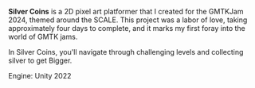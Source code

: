 **Silver Coins** is a 2D pixel art platformer that I created for the GMTKJam 2024, themed around the SCALE. This project was a labor of love, taking approximately four days to complete, and it marks my first foray into the world of GMTK jams.

In Silver Coins, you'll navigate through challenging levels and collecting silver to get Bigger.

Engine: Unity 2022
